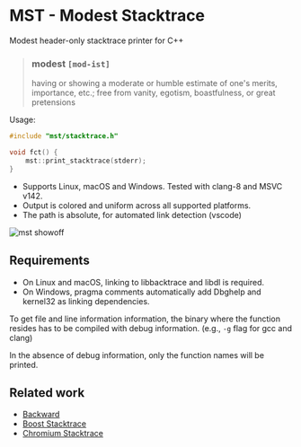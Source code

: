 # MST - Modest Stacktrace

Modest header-only stacktrace printer for C++
> ### modest `[mod-ist]`
> having or showing a moderate or humble estimate of one's merits, importance, etc.; free from vanity, egotism, boastfulness, or great pretensions

Usage:
```cpp
#include "mst/stacktrace.h"

void fct() {
    mst::print_stacktrace(stderr);
}
```

* Supports Linux, macOS and Windows. Tested with clang-8 and MSVC v142.
* Output is colored and uniform across all supported platforms.
* The path is absolute, for automated link detection (vscode)

![mst showoff](https://user-images.githubusercontent.com/5256911/79162170-cb7b7700-7daa-11ea-8f16-8ab5420c7c30.png)

## Requirements
* On Linux and macOS, linking to libbacktrace and libdl is required.
* On Windows, pragma comments automatically add Dbghelp and kernel32 as linking dependencies.

To get file and line information information, the binary where the function resides has to be compiled with debug information. (e.g., `-g` flag for gcc and clang)

In the absence of debug information, only the function names will be printed.

## Related work

* [Backward](https://github.com/bombela/backward-cpp)
* [Boost Stacktrace](https://github.com/boostorg/stacktrace)
* [Chromium Stacktrace](https://github.com/chromium/chromium/tree/master/base/debug)
